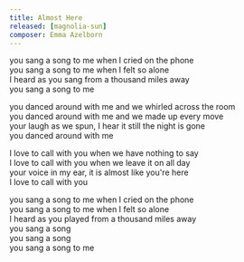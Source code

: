 ```yaml
---
title: Almost Here
released: [magnolia-sun]
composer: Emma Azelborn
---
```


you sang a song to me when I cried on the phone  
you sang a song to me when I felt so alone  
I heard as you sang from a thousand miles away  
you sang a song to me  

you danced around with me and we whirled across the room  
you danced around with me and we made up every move  
your laugh as we spun, I hear it still the night is gone  
you danced around with me  

I love to call with you when we have nothing to say  
I love to call with you when we leave it on all day  
your voice in my ear, it is almost like you're here  
I love to call with you  

you sang a song to me when I cried on the phone  
you sang a song to me when I felt so alone  
I heard as you played from a thousand miles away  
you sang a song  
you sang a song  
you sang a song to me  
